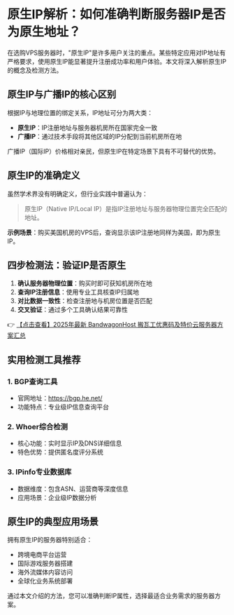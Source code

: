 # 原生IP解析：如何准确判断服务器IP是否为原生地址？

在选购VPS服务器时，"原生IP"是许多用户关注的重点。某些特定应用对IP地址有严格要求，使用原生IP能显著提升注册成功率和用户体验。本文将深入解析原生IP的概念及检测方法。

## 原生IP与广播IP的核心区别

根据IP与地理位置的绑定关系，IP地址可分为两大类：

- **原生IP**：IP注册地址与服务器机房所在国家完全一致
- **广播IP**：通过技术手段将其他区域的IP分配到当前机房所在地

广播IP（国际IP）价格相对亲民，但原生IP在特定场景下具有不可替代的优势。

## 原生IP的准确定义

虽然学术界没有明确定义，但行业实践中普遍认为：

> 原生IP（Native IP/Local IP）是指IP注册地址与服务器物理位置完全匹配的地址。

**示例场景**：购买美国机房的VPS后，查询显示该IP注册地同样为美国，即为原生IP。

## 四步检测法：验证IP是否原生

1. **确认服务器物理位置**：购买时即可获知机房所在地
2. **查询IP注册信息**：使用专业工具核查IP归属地
3. **对比数据一致性**：检查注册地与机房位置是否匹配
4. **交叉验证**：通过多个工具确认结果可靠性

👉 [【点击查看】2025年最新 BandwagonHost 搬瓦工优惠码及特价云服务器方案汇总](https://bit.ly/banwagon)

## 实用检测工具推荐

### 1. BGP查询工具
- 官网地址：https://bgp.he.net/
- 功能特点：专业级IP信息查询平台

### 2. Whoer综合检测
- 核心功能：实时显示IP及DNS详细信息
- 特色优势：提供匿名度评分系统

### 3. IPinfo专业数据库
- 数据维度：包含ASN、运营商等深度信息
- 应用场景：企业级IP数据分析

## 原生IP的典型应用场景

拥有原生IP的服务器特别适合：
- 跨境电商平台运营
- 国际游戏服务器搭建
- 海外流媒体内容访问
- 全球化业务系统部署

通过本文介绍的方法，您可以准确判断IP属性，选择最适合业务需求的服务器方案。